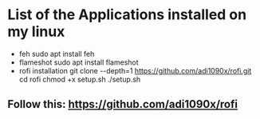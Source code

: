 # List of the Applications installed on my linux 
- feh 
sudo apt install feh
- flameshot
sudo apt install flameshot
- rofi installation
git clone --depth=1 https://github.com/adi1090x/rofi.git
cd rofi
chmod +x setup.sh
./setup.sh

Follow this: https://github.com/adi1090x/rofi
-
